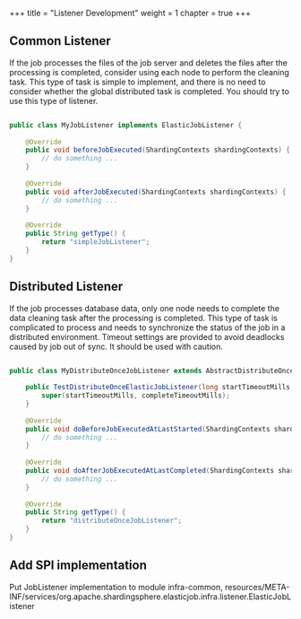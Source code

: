 +++
title = "Listener Development"
weight = 1
chapter = true
+++

## Common Listener

If the job processes the files of the job server and deletes the files after the processing is completed, consider using each node to perform the cleaning task.
This type of task is simple to implement, and there is no need to consider whether the global distributed task is completed. You should try to use this type of listener.

```java

public class MyJobListener implements ElasticJobListener {
    
    @Override
    public void beforeJobExecuted(ShardingContexts shardingContexts) {
        // do something ...
    }
    
    @Override
    public void afterJobExecuted(ShardingContexts shardingContexts) {
        // do something ...
    }
   
    @Override
    public String getType() {
        return "simpleJobListener";
    }
}
```

## Distributed Listener

If the job processes database data, only one node needs to complete the data cleaning task after the processing is completed.
This type of task is complicated to process and needs to synchronize the status of the job in a distributed environment. Timeout settings are provided to avoid deadlocks caused by job out of sync. It should be used with caution.

```java

public class MyDistributeOnceJobListener extends AbstractDistributeOnceElasticJobListener {
    
    public TestDistributeOnceElasticJobListener(long startTimeoutMills, long completeTimeoutMills) {
        super(startTimeoutMills, completeTimeoutMills);
    }
    
    @Override
    public void doBeforeJobExecutedAtLastStarted(ShardingContexts shardingContexts) {
        // do something ...
    }
    
    @Override
    public void doAfterJobExecutedAtLastCompleted(ShardingContexts shardingContexts) {
        // do something ...
    }
    
    @Override
    public String getType() {
        return "distributeOnceJobListener";
    }
}
```

## Add SPI implementation

Put JobListener implementation to module infra-common, resources/META-INF/services/org.apache.shardingsphere.elasticjob.infra.listener.ElasticJobListener

